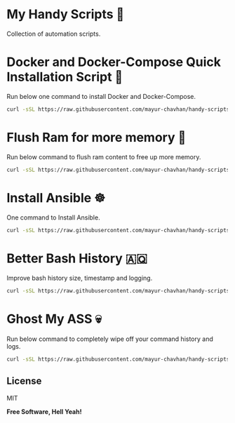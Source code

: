 # My Handy Scripts 🧰 

Collection of automation scripts.


# Docker and Docker-Compose Quick Installation Script 🐋 

Run below one command to install Docker and Docker-Compose.

``` bash
curl -sSL https://raw.githubusercontent.com/mayur-chavhan/handy-scripts/master/install-docker.sh | bash
```

# Flush Ram for more memory 🤯 

Run below command to flush ram content to free up more memory.

```bash
curl -sSL https://raw.githubusercontent.com/mayur-chavhan/handy-scripts/Flush-Ram.sh | bash
```

# Install Ansible ☸ 

One command to Install Ansible.

```bash
curl -sSL https://raw.githubusercontent.com/mayur-chavhan/handy-scripts/install-ansible.sh | bash
```
# Better Bash History 🇦🇶 

Improve bash history size, timestamp and logging.

```bash
curl -sSL https://raw.githubusercontent.com/mayur-chavhan/handy-scripts/master/better-history.sh | bash
```

# Ghost My ASS 💀 

Run below command to completely wipe off your command history and logs.

```bash
curl -sSL https://raw.githubusercontent.com/mayur-chavhan/handy-scripts/ghost-my-ass.sh | bash
```



## License

MIT

**Free Software, Hell Yeah!**
